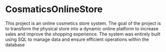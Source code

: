 # CosmaticsOnlineStore
This project is an online cosmetics store system. The goal of the project is to transform the physical store into a dynamic online platform to increase sales and improve the shopping experience.  The system was entirely built using SQL to manage data and ensure efficient operations within the database
